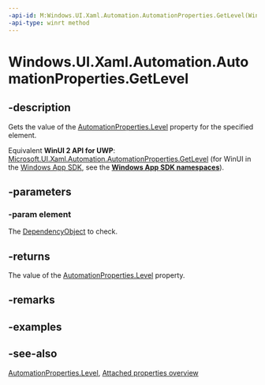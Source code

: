 ```yaml
---
-api-id: M:Windows.UI.Xaml.Automation.AutomationProperties.GetLevel(Windows.UI.Xaml.DependencyObject)
-api-type: winrt method
---
```


<!-- Method syntax
public int GetLevel(Windows.UI.Xaml.DependencyObject element)
-->

# Windows.UI.Xaml.Automation.AutomationProperties.GetLevel

## -description

Gets the value of the [AutomationProperties.Level](automationproperties_level.md) property for the specified element.

Equivalent **WinUI 2 API for UWP**: [Microsoft.UI.Xaml.Automation.AutomationProperties.GetLevel](/windows/winui/api/microsoft.ui.xaml.automation.automationproperties.getlevel) (for WinUI in the [Windows App SDK](/windows/apps/windows-app-sdk/), see the **[Windows App SDK namespaces](/windows/windows-app-sdk/api/winrt/)**).

## -parameters

### -param element

The [DependencyObject](../windows.ui.xaml/dependencyobject.md) to check.

## -returns

The value of the [AutomationProperties.Level](automationproperties_level.md) property.

## -remarks

## -examples

## -see-also

[AutomationProperties.Level](automationproperties_level.md), [Attached properties overview](/windows/uwp/xaml-platform/attached-properties-overview)
